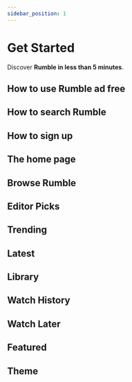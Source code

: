 ```yaml
---
sidebar_position: 1
---
```


# Get Started

Discover **Rumble in less than 5 minutes**.

## How to use Rumble ad free


## How to search Rumble


## How to sign up


## The home page


## Browse Rumble


## Editor Picks


## Trending


## Latest


## Library


## Watch History


## Watch Later


## Featured


## Theme









